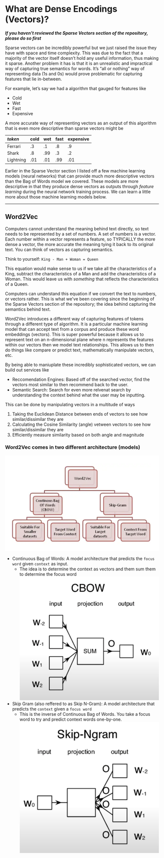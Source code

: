# What are Dense Encodings (Vectors)?

***If you haven't reviewed the Sparse Vectors section of the repository, please do so first***

Sparse vectors can be incredibly powerful but we just raised the issue they have with space and time complexity. This was due to the fact that a majority of the vector itself doesn’t hold any useful information, thus making it sparse. Another problem it has is that it is an unrealistic and impractical way of capturing true semantics for words. It’s “all or nothing” way of representing data (1s and 0s) would prove problematic for capturing features that lie in-between.

For example, let’s say we had a algorithm that gauged for features like 
- Cold
- Wet
- Fast
- Expensive

A more accurate way of representing vectors as an output of this algorithm that is even more descriptive than sparse vectors might be

| *token*   | cold | wet | fast | expensive |
|:----------|:-----|:----|:-----|:----------|
| Ferrari   | .3   | .1  | .8   | .9        |
| Shark     | .8   | .99 | .3   | .2        |
| Lightning | .01  | .01 | .99  | .01       |

Earlier in the Sparse Vector section I listed off a few machine learning models (neural networks) that can provide much more descriptive vectors than the Bag of Words model we covered. These models are more descriptive in that they produce dense vectors as outputs through *feature learning* during the neural network training process. We can learn a little more about those machine learning models below.

-------------------------------------------------------------------------------------------------------------------------------------

## Word2Vec

Computers cannot understand the meaning behind text directly, so text needs to be represented by a set of numbers. A set of numbers is a vector. Each number within a vector represents a feature, so TYPICALLY the more dense a vector, the more accurate the meaning tying it back to its original text. You can think of vectors as capturing semantics.

Think to yourself: `King - Man + Woman = Queen`

This equation would make sense to us if we take all the characteristics of a King, subtract the characteristics of a Man and add the characteristics of a Woman. This would leave us with *something* that reflects the characteristics of a Queen. 

Computers can understand this equation if we convert the text to numbers, or vectors rather. This is what we've been covering since the beginning of the Sparse Vectors section of the repository; the idea behind capturing the semantics behind text. 

Word2Vec introduces a different way of capturing features of tokens through a different type of algorithm. It is a particular machine learning model that can accept text from a corpus and produce these word embeddings (vectors). This is super powerful because it allows us to represent text on an n-dimensional plane where n represents the features within our vectors then we model text relationships. This allows us to then do things like compare or predict text, mathematically manipulate vectors, etc.

By being able to maniuplate these incredibly sophisticated vectors, we can build out services like
 - Reccomendation Engines: Based off of the searched vector, find the vectors most similar to then recommend back to the user. 
 - Semantic Search: Search for even more relvenat search by understanding the context behind what the user may be inputting.
 
 This can be done by manipulating vectors in a multitude of ways
 1. Taking the Euclidean Distance between ends of vectors to see how similar/dissimilar they are
 2. Calculating the Cosine Similarity (angle) vetween vectors to see how similar/dissimilar they are
 3. Efficiently measure similarity based on both angle and magnitude
 
 ### Word2Vec comes in two different architecture (models)
 
 ![](/images/Word2Vec/models.png)
 
- Continuous Bag of Words: A model architecture that predicts the `focus word` given `context` as input.
  - The idea is to determine the context as vectors and them sum them to determine the focus word
![](/images/Word2Vec/CBOW.png)
- Skip Gram (also reffered to as Skip N-Gram): A model architecture that predicts the  `context` given a `focus word`
  - This is the inverse of Continuous Bag of Words. You take a focus word to try and predict context words one-by-one. 
![](/images/Word2Vec/SkipGram.png)

